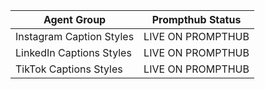| Agent Group               | Prompthub Status      |
|---------------------------|-----------------------|
| Instagram Caption Styles  | LIVE ON PROMPTHUB     |
| LinkedIn Captions Styles  | LIVE ON PROMPTHUB     |
| TikTok Captions Styles    | LIVE ON PROMPTHUB     |
